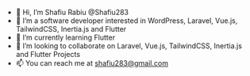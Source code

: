 - 👋 Hi, I’m Shafiu Rabiu @Shafiu283
- 👀 I’m a software developer interested in WordPress, Laravel, Vue.js, TailwindCSS, Inertia.js and Flutter
- 🌱 I’m currently learning Flutter
- 💞️ I’m looking to collaborate on Laravel, Vue.js, TailwindCSS, Inertia.js and Flutter Projects
- 📫 You can reach me at shafiu283@gmail.com

<!---
Shafiu283/Shafiu283 is a ✨ special ✨ repository because its `README.md` (this file) appears on your GitHub profile.
You can click the Preview link to take a look at your changes.
--->
